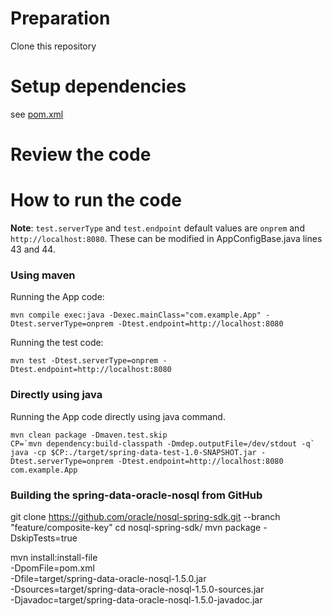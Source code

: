 # Preparation

Clone this repository

# Setup dependencies

see [pom.xml](./pom.xml)

# Review the code


# How to run the code
**Note**: `test.serverType` and `test.endpoint` default values are `onprem` and `http://localhost:8080`. These can be modified in AppConfigBase.java lines 43 and 44.

### Using maven
Running the App code:
```shell
mvn compile exec:java -Dexec.mainClass="com.example.App" -Dtest.serverType=onprem -Dtest.endpoint=http://localhost:8080 
```

Running the test code:
```shell
mvn test -Dtest.serverType=onprem -Dtest.endpoint=http://localhost:8080
```

### Directly using java
Running the App code directly using java command.
```shell
mvn clean package -Dmaven.test.skip
CP=`mvn dependency:build-classpath -Dmdep.outputFile=/dev/stdout -q`
java -cp $CP:./target/spring-data-test-1.0-SNAPSHOT.jar -Dtest.serverType=onprem -Dtest.endpoint=http://localhost:8080  com.example.App 
```


### Building the spring-data-oracle-nosql from GitHub

git clone https://github.com/oracle/nosql-spring-sdk.git  --branch "feature/composite-key"
cd nosql-spring-sdk/
mvn package -DskipTests=true



mvn install:install-file \
-DpomFile=pom.xml \
-Dfile=target/spring-data-oracle-nosql-1.5.0.jar \
-Dsources=target/spring-data-oracle-nosql-1.5.0-sources.jar \
-Djavadoc=target/spring-data-oracle-nosql-1.5.0-javadoc.jar

